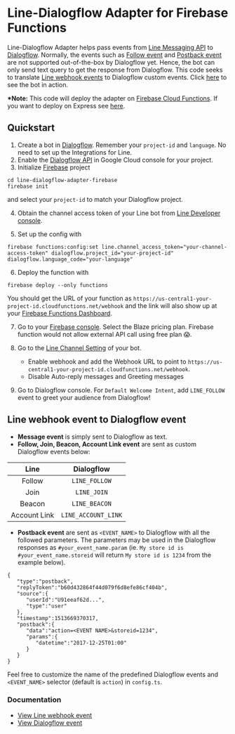 # Line-Dialogflow Adapter for Firebase Functions

Line-Dialogflow Adapter helps pass events from [Line Messaging API](https://developers.line.me/en/docs/messaging-api/overview/) to [Dialogflow](https://dialogflow.com/). Normally, the events such as [Follow event](https://developers.line.me/en/docs/messaging-api/reference/#follow-event) and [Postback event](https://developers.line.me/en/docs/messaging-api/reference/#postback-event) are not supported out-of-the-box by Dialogflow yet. Hence, the bot can only send text query to get the response from Dialogflow. This code seeks to translate [Line webhook events](https://developers.line.me/en/docs/messaging-api/reference/#webhook-event-objects) to Dialogflow custom events. Click [here](http://qr-official.line.me/L/oVd9bvJ4qG.png) to see the bot in action.

__*Note:__ This code will deploy the adapter on [Firebase Cloud Functions](https://firebase.google.com/docs/functions/). If you want to deploy on Express see [here](https://github.com/mikephul/line-dialogflow-adapter-express).

## Quickstart

1. Create a bot in [Dialogflow](https://dialogflow.com/). Remember your `project-id` and `language`. No need to set up the Integrations for Line.
2. Enable the [Dialogflow API](https://console.cloud.google.com/flows/enableapi?apiid=dialogflow.googleapis.com) in Google Cloud console for your project.
3. Initialize [Firebase](https://console.firebase.google.com/) project
```
cd line-dialogflow-adapter-firebase
firebase init
```
and select your `project-id` to match your Dialogflow project.

4. Obtain the channel access token of your Line bot from [Line Developer console](https://developers.line.me/console/).

5. Set up the config with
```
firebase functions:config:set line.channel_access_token="your-channel-access-token" dialogflow.project_id="your-project-id" dialogflow.language_code="your-language"
```
6. Deploy the function with
```
firebase deploy --only functions
```
You should get the URL of your function as `https://us-central1-your-project-id.cloudfunctions.net/webhook` and the link will also show up at your [Firebase Functions Dashboard](https://console.firebase.google.com/).

7. Go to your [Firebase console](https://console.firebase.google.com/). Select the Blaze pricing plan. Firebase function would not allow external API call using free plan 😱.

8. Go to the [Line Channel Setting](https://developers.line.me/console/) of your bot.
	- Enable webhook and add the Webhook URL to point to `https://us-central1-your-project-id.cloudfunctions.net/webhook`.
	- Disable Auto-reply messages and Greeting messages

9. Go to Dialogflow console. For `Default Welcome Intent`, add `LINE_FOLLOW` event to greet your audience from Dialogflow!

## Line webhook event to Dialogflow event
- __Message event__ is simply sent to Dialogflow as text.
- __Follow, Join, Beacon, Account Link event__ are sent as custom Dialogflow events below:

|     Line     |      Dialogflow     |
|:------------:|:-------------------:|
|    Follow    |    `LINE_FOLLOW`    |
|     Join     |     `LINE_JOIN`     |
|    Beacon    |    `LINE_BEACON`    |
| Account Link | `LINE_ACCOUNT_LINK` |

- __Postback event__ are sent as `<EVENT_NAME>` to Dialogflow with all the followed parameters. The parameters may be used in the Dialogflow responses as `#your_event_name.param` (ie. `My store id is #your_event_name.storeid` will return `My store id is 1234` from the example below).
```
{
   "type":"postback",
   "replyToken":"b60d432864f44d079f6d8efe86cf404b",
   "source":{
      "userId":"U91eeaf62d...",
      "type":"user"
   },
   "timestamp":1513669370317,
   "postback":{
      "data":"action=<EVENT NAME>&storeid=1234",
      "params":{
         "datetime":"2017-12-25T01:00"
      }
   }
}
```

Feel free to customize the name of the predefined Dialogflow events and `<EVENT_NAME>` selector (default is `action`) in `config.ts`.

### Documentation
- [View Line webhook event](https://developers.line.me/en/docs/messaging-api/reference/#common-properties)
- [View Dialogflow event](https://dialogflow.com/docs/events)
